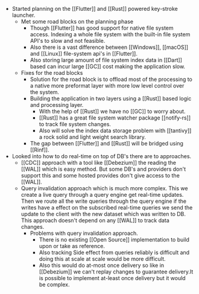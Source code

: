 - Started planning on the [[Flutter]] and [[Rust]] powered key-stroke launcher.
	- Met some road blocks on the planning phase
		- Though [[Flutter]] has good support for native file system access. Indexing a whole file system with the built-in file system API's to slow and not feasible.
		- Also there is a vast difference between [[Windows]], [[macOS]] and [[Linux]] file-system api's in [[Flutter]].
		- Also storing large amount of file system index data in [[Dart]] based can incur large [[GC]] cost making the application slow.
	- Fixes for the road blocks
		- Solution for the road block is to offload most of the processing to a native more preformat layer with more low level control over the system.
		- Building the application in two layers using a [[Rust]] based logic and processing layer.
			- With the help of [[Rust]] we have no [[GC]] to worry about.
			- [[Rust]] has a great file system watcher package [[notify-rs]] to track file system changes.
			- Also will solve the index data storage problem with [[tantivy]] a rock solid and light weight search library.
		- The gap between [[Flutter]] and [[Rust]] will be bridged using [[Rinf]].
- Looked into how to do real-time on top of DB's there are to approaches.
	- [[CDC]] approach with a tool like [[Debezium]] the reading the [[WAL]] which is easy method. But some DB's and providers don't support this and some hosted provides don't give access to the [[WAL]].
	- Query invalidation approach which is much more complex. This we create a live query through a query engine get real-time updates. Then we route all the write queries through the query engine if the writes have a effect on the subscribed real-time queries we send the update to the client with the new dataset which was written to DB. This approach doesn't depend on any [[WAL]] to track data changes.
		- Problems with query invalidation approach.
			- There is no existing [[Open Source]] implementation to build upon or take as reference.
			- Also tracking Side effect from queries reliably is difficult and doing this at scale at scale would be more difficult.
			- Also this would do at-most once delivery so like in [[Debezium]] we can't replay changes to guarantee delivery.It is possible to implement at-least once delivery but it would be complex.